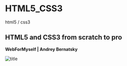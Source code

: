 # HTML5_CSS3
html5 / css3


## HTML5 and CSS3 from scratch to pro 

**WebForMyself | Andrey Bernatsky**

![title](https://github.com/sgiman/HTML5_CSS3/assets/7030369/b6222bec-5be6-4c3e-88c8-d1c13243a6f5)
